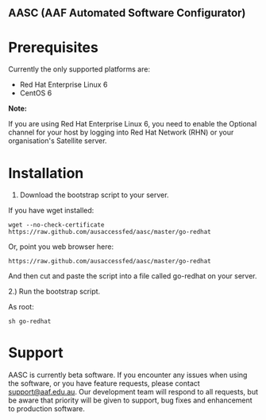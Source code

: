 AASC (AAF Automated Software Configurator)
------------------------------------------

Prerequisites
=============

Currently the only supported platforms are:

- Red Hat Enterprise Linux 6
- CentOS 6

**Note:**

If you are using Red Hat Enterprise Linux 6, you need to enable the Optional channel for your host by logging into Red Hat Network (RHN) or your organisation's Satellite server.

Installation
============

1) Download the bootstrap script to your server.

If you have wget installed:

    wget --no-check-certificate https://raw.github.com/ausaccessfed/aasc/master/go-redhat

Or, point you web browser here:

    https://raw.github.com/ausaccessfed/aasc/master/go-redhat

And then cut and paste the script into a file called go-redhat on your server.

2.) Run the bootstrap script.

As root:

    sh go-redhat

Support
=======

AASC is currently beta software.  If you encounter any issues when using the software, or you have feature requests, please contact [support@aaf.edu.au](mailto:support@aaf.edu.au).  Our development team will respond to all requests, but be aware that priority will be given to support, bug fixes and enhancement to production software.
